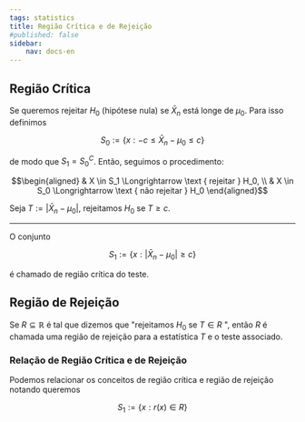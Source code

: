 ```yaml
---
tags: statistics
title: Região Crítica e de Rejeição
#published: false
sidebar:
    nav: docs-en
---
```


## Região Crítica

Se queremos rejeitar $H_0$ (hipótese nula) se $\bar{X}_n$ está longe de $\mu_0$. Para isso definimos

$$S_0:=\left\{x:-c \leq \bar{X}_n-\mu_0 \leq c\right\}$$

de modo que $S_1=S_0^C$. Então, seguimos o procedimento:

$$\begin{aligned}
& X \in S_1 \Longrightarrow \text { rejeitar } H_0, \\
& X \in S_0 \Longrightarrow \text { não rejeitar } H_0
\end{aligned}$$

Seja $T:=\left|\bar{X}_n-\mu_0\right|$, rejeitamos $H_0$ se $T \geq c$.

---

O conjunto

$$S_1:=\left\{x:\left|\bar{X}_n-\mu_0\right| \geq c\right\}$$

é chamado de região crítica do teste.

## Região de Rejeição

Se $R \subseteq \mathbb{R}$ é tal que dizemos que "rejeitamos $H_0$ se $T \in R$ ", então $R$ é chamada uma região de rejeição para a estatística $T$ e o teste associado.

### Relação de Região Crítica e de Rejeição

Podemos relacionar os conceitos de região crítica e região de rejeição notando queremos

$$S_1:=\{x: r(x) \in R\}$$
